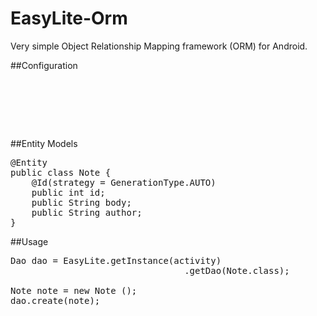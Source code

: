 # EasyLite-Orm
Very simple Object Relationship Mapping framework (ORM) for Android. 

##Configuration
<pre>
<application>
    <meta-data android:name="DATABASE" android:value="app.db" />
    <meta-data android:name="VERSION" android:value="2" />
    <meta-data android:name="MODEL_PACKAGE_NAME" android:value="com.easylite.model" />
</application>
</pre>

##Entity Models
<pre>
@Entity
public class Note {
	@Id(strategy = GenerationType.AUTO)
	public int id;
	public String body;
	public String author;
}
</pre>

##Usage
<pre>
Dao<Integer, Note> dao = EasyLite.getInstance(activity)
                                 .getDao(Note.class);
                                 
Note note = new Note ();
dao.create(note);
</pre>
